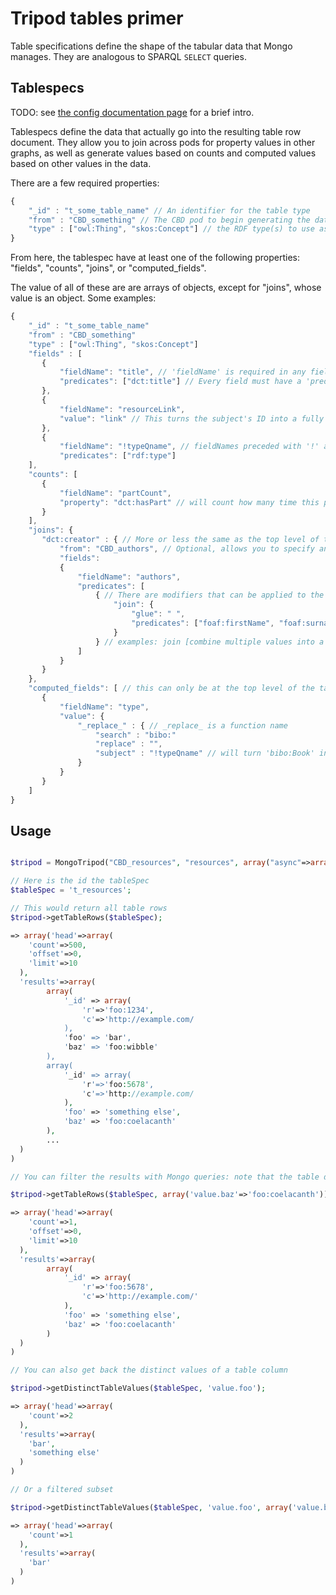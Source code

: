 Tripod tables primer
====================

Table specifications define the shape of the tabular data that Mongo manages.  They are analogous to SPARQL ``` SELECT ```
queries.

Tablespecs
----------

TODO: see [the config documentation page](../config.md) for a brief intro.

Tablespecs define the data that actually go into the resulting table row document.  They allow you to join across
pods for property values in other graphs, as well as generate values based on counts and computed values based on
other values in the data.

There are a few required properties:

```javascript
{
    "_id" : "t_some_table_name" // An identifier for the table type
    "from" : "CBD_something" // The CBD pod to begin generating the data from
    "type" : ["owl:Thing", "skos:Concept"] // the RDF type(s) to use as the initial filter to generate rows
}
```

From here, the tablespec have at least one of the following properties: "fields", "counts", "joins", or "computed_fields".

The value of all of these are are arrays of objects, except for "joins", whose value is an object.  Some examples:

 ```javascript
 {
     "_id" : "t_some_table_name"
     "from" : "CBD_something"
     "type" : ["owl:Thing", "skos:Concept"]
     "fields" : [
        {
            "fieldName": "title", // 'fieldName' is required in any field definition
            "predicates": ["dct:title"] // Every field must have a 'predicates' or 'value' property
        },
        {
            "fieldName": "resourceLink",
            "value": "link" // This turns the subject's ID into a fully qualified uri
        },
        {
            "fieldName": "!typeQname", // fieldNames preceded with '!' are temporary and will not be stored in the document
            "predicates": ["rdf:type"]
     ],
     "counts": [
        {
            "fieldName": "partCount",
            "property": "dct:hasPart" // will count how many time this property appears in this resource
        }
     ],
     "joins": {
        "dct:creator" : { // More or less the same as the top level of the tablespec
            "from": "CBD_authors", // Optional, allows you to specify another pod to join on. If left blank, will use the same pod
            "fields":
            {
                "fieldName": "authors",
                "predicates": [
                    { // There are modifiers that can be applied to the graph value before they're applied to the table row
                        "join": {
                            "glue": " ",
                            "predicates": ["foaf:firstName", "foaf:surname"]
                        }
                    } // examples: join [combine multiple values into a string], lowercase, date [turns a string date into a MongoDate]
                ]
            }
        }
     },
     "computed_fields": [ // this can only be at the top level of the tablespec, as it's applied after all other values are retrieved
        {
            "fieldName": "type",
            "value": {
                "_replace_" : { // _replace_ is a function name
                    "search" : "bibo:"
                    "replace" : "",
                    "subject" : "!typeQname" // will turn 'bibo:Book' into 'Book'
                }
            }
        }
     ]
 }
 ```


Usage
-----

```php

$tripod = MongoTripod("CBD_resources", "resources", array("async"=>array(OP_VIEWS=>false, OP_TABLES=>false, OP_SEARCH=>false)));

// Here is the id the tableSpec
$tableSpec = 't_resources';

// This would return all table rows
$tripod->getTableRows($tableSpec);

=> array('head'=>array(
    'count'=>500,
    'offset'=>0,
    'limit'=>10
  ),
  'results'=>array(
        array(
            '_id' => array(
                'r'=>'foo:1234',
                'c'=>'http://example.com/
            ),
            'foo' => 'bar',
            'baz' => 'foo:wibble'
        ),
        array(
            '_id' => array(
                'r'=>'foo:5678',
                'c'=>'http://example.com/
            ),
            'foo' => 'something else',
            'baz' => 'foo:coelacanth'
        ),
        ...
  )
)

// You can filter the results with Mongo queries: note that the table data is actually stored in a 'value' object

$tripod->getTableRows($tableSpec, array('value.baz'=>'foo:coelacanth'));

=> array('head'=>array(
    'count'=>1,
    'offset'=>0,
    'limit'=>10
  ),
  'results'=>array(
        array(
            '_id' => array(
                'r'=>'foo:5678',
                'c'=>'http://example.com/'
            ),
            'foo' => 'something else',
            'baz' => 'foo:coelacanth'
        )
  )
)

// You can also get back the distinct values of a table column

$tripod->getDistinctTableValues($tableSpec, 'value.foo');

=> array('head'=>array(
    'count'=>2
  ),
  'results'=>array(
    'bar',
    'something else'
  )
)

// Or a filtered subset

$tripod->getDistinctTableValues($tableSpec, 'value.foo', array('value.baz'=>'foo:wibble'));

=> array('head'=>array(
    'count'=>1
  ),
  'results'=>array(
    'bar'
  )
)

```